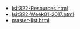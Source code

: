 * [Isit322-Resources.html](Isit322-Resources.html)
* [Isit322-Week01-2017.html](Isit322-Week01-2017.html)
* [master-list.html](master-list.html)